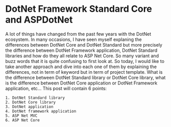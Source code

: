 # DotNet Framework Standard Core and ASPDotNet

A lot of things have changed from the past few years with the DotNet ecosystem. In many occasions, I have seen myself explaning the differences between DotNet Core and DotNet Standard but more precisely the difference between DotNet Framework application, DotNet Standard libraries and how do they all relate to ASP Net Core.
So many variant and buzz words that it is quite confusing to first look at.
So today, I would like to take another approach and dive into each one of them by explaining the differences, not in term of keyword but in term of project template. What is the difference between DotNet Standard library or DotNet Core library, what is the difference between DotNet Core application or DotNet Framework application, etc... This post will contain 6 points:

```
1. DotNet Standard library
2. DotNet Core library
3. DotNet application
4. DotNet framework application
5. ASP Net MVC
6. ASP Net Core
```